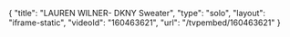 {
    "title": "LAUREN WILNER- DKNY Sweater",
    "type": "solo",
    "layout": "iframe-static",
    "videoId": "160463621",
    "url": "\/tvpembed\/160463621"
}